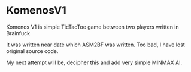 # KomenosV1
Komenos V1 is simple TicTacToe game between two players written in Brainfuck

It was written near date which ASM2BF was written. Too bad, I have lost original source code.

My next attempt will be, decipher this and add very simple MINMAX AI.
